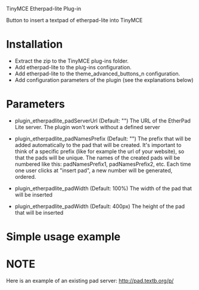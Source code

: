TinyMCE Etherpad-lite Plug-in

Button to insert a textpad of etherpad-lite into TinyMCE



Installation
============
* Extract the zip to the TinyMCE plug-ins folder.
* Add etherpad-lite to the plug-ins configuration.
* Add etherpad-lite to the theme_advanced_buttons_n configuration.
* Add configuration parameters of the plugin (see the explanations below)

Parameters
=============

* plugin_etherpadlite_padServerUrl (Default: "")
The URL of the EtherPad Lite server. The plugin won't work without a defined server

* plugin_etherpadlite_padNamesPrefix (Default: "")
The prefix that will be added automatically to the pad that will be created. It's important to think of a specific prefix (like for example the url of your website), so that the pads will be unique. The names of the created pads will be numbered like this: padNamesPrefix1, padNamesPrefix2, etc. Each time one user clicks at "insert pad", a new number will be generated, ordered.

* plugin_etherpadlite_padWidth (Default: 100%)
The width of the pad that will be inserted

* plugin_etherpadlite_padWidth (Default: 400px)
The height of the pad that will be inserted

Simple usage example
================

<script type="text/javascript">
	tinyMCE.init({
		mode : "textareas",
		theme : "advanced",
		plugins : "etherpadlite",
		theme_advanced_buttons2 : "bold,italic,underline,strikethrough,separator,bullist,numlist,separator,justifyleft,justifycenter,justifyright,justifyfull,separator,link,unlink,image,table,etherpadlite,separator,cleanup",
		content_css : "css/content.css",

		// Parameters for etherpadlite Plugin:
		plugin_etherpadlite_padServerUrl: "http://pad.textb.org/p/", 
		plugin_etherpadlite_padNamesPrefix : "mypads-", 
	});
</script>


NOTE
========

Here is an example of an existing pad server: 
http://pad.textb.org/p/
